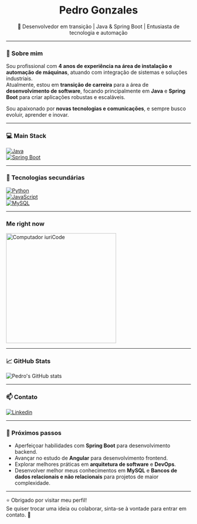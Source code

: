 <h1 align="center">Pedro Gonzales</h1>

<p align="center">
  🚀 Desenvolvedor em transição | Java & Spring Boot | Entusiasta de tecnologia e automação
</p>

---

### 👋 Sobre mim

Sou profissional com **4 anos de experiência na área de instalação e automação de máquinas**, atuando com integração de sistemas e soluções industriais.  
Atualmente, estou em **transição de carreira** para a área de **desenvolvimento de software**, focando principalmente em **Java** e **Spring Boot** para criar aplicações robustas e escaláveis.

Sou apaixonado por **novas tecnologias e comunicações**, e sempre busco evoluir, aprender e inovar.

---

### 💻 Main Stack

[![Java](https://img.shields.io/badge/Java-ED8B00?style=for-the-badge&logo=openjdk&logoColor=white)]()  
[![Spring Boot](https://img.shields.io/badge/Spring_Boot-6DB33F?style=for-the-badge&logo=spring-boot&logoColor=white)]()

---

### 🌱 Tecnologias secundárias

[![Python](https://img.shields.io/badge/Python-3776AB?style=for-the-badge&logo=python&logoColor=white)]()  
[![JavaScript](https://img.shields.io/badge/JavaScript-F7DF1E?style=for-the-badge&logo=javascript&logoColor=black)]()  
[![MySQL](https://img.shields.io/badge/MySQL-00000F?style=for-the-badge&logo=mysql&logoColor=white)]()

---
### Me right now

<img src="https://media3.giphy.com/media/v1.Y2lkPTc5MGI3NjExbGxvZTY3eWhoMzIxMHNjNmQydW9yaDllbnA2NjZrYjZwbGlrbTBhaiZlcD12MV9pbnRlcm5hbF9naWZfYnlfaWQmY3Q9Zw/78XCFBGOlS6keY1Bil/giphy.gif" min-width="300px" max-width="300px" width="300px" align="middle" alt="Computador iuriCode">

---

### 📈 GitHub Stats

![Pedro's GitHub stats](https://github-readme-stats.vercel.app/api?username=PedroGonzalesDev&show_icons=true&theme=radical)

---

### 📫 Contato

[![Linkedin](https://img.shields.io/badge/LinkedIn-0077B5?style=for-the-badge&logo=linkedin&logoColor=white)](https://www.linkedin.com/in/pedro-gonzales-667a4a173/)

---

### 🎯 Próximos passos

- Aperfeiçoar habilidades com **Spring Boot** para desenvolvimento backend.
- Avançar no estudo de **Angular** para desenvolvimento frontend.
- Explorar melhores práticas em **arquitetura de software** e **DevOps**.
- Desenvolver melhor meus conhecimentos em **MySQL** e **Bancos de dados relacionais e não relacionais** para projetos de maior complexidade.

---

⭐ Obrigado por visitar meu perfil!  
Se quiser trocar uma ideia ou colaborar, sinta-se à vontade para entrar em contato. 🚀
